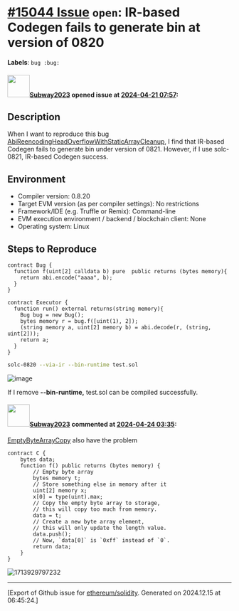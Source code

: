 # [\#15044 Issue](https://github.com/ethereum/solidity/issues/15044) `open`: IR-based Codegen fails to generate bin at version of 0820
**Labels**: `bug :bug:`


#### <img src="https://avatars.githubusercontent.com/u/147013944?v=4" width="50">[Subway2023](https://github.com/Subway2023) opened issue at [2024-04-21 07:57](https://github.com/ethereum/solidity/issues/15044):

## Description
When I want to reproduce this bug [AbiReencodingHeadOverflowWithStaticArrayCleanup](https://github.com/ethereum/solidity/blob/develop/docs/bugs.json#L53), I find that IR-based Codegen fails to generate bin under version of 0821. However, if I use solc-0821, IR-based Codegen  success.

## Environment

- Compiler version:  0.8.20
- Target EVM version (as per compiler settings): No restrictions
- Framework/IDE (e.g. Truffle or Remix): Command-line
- EVM execution environment / backend / blockchain client: None
- Operating system: Linux

## Steps to Reproduce

```solidity
contract Bug {
  function f(uint[2] calldata b) pure  public returns (bytes memory){
    return abi.encode("aaaa", b);
  }
}

contract Executor {
  function run() external returns(string memory){
    Bug bug = new Bug();
    bytes memory r = bug.f([uint(1), 2]);
    (string memory a, uint[2] memory b) = abi.decode(r, (string, uint[2]));
    return a;
  }
}
```

```bash
solc-0820 --via-ir --bin-runtime test.sol
```
![image](https://github.com/ethereum/solidity/assets/147013944/55d7979b-66cf-4243-b855-840606be847b)

If I remove **--bin-runtime,** test.sol can be compiled successfully.


#### <img src="https://avatars.githubusercontent.com/u/147013944?v=4" width="50">[Subway2023](https://github.com/Subway2023) commented at [2024-04-24 03:35](https://github.com/ethereum/solidity/issues/15044#issuecomment-2073955500):

[EmptyByteArrayCopy](https://soliditylang.org/blog/2020/10/19/empty-byte-array-copy-bug/) also have the problem
```solidity
contract C {
    bytes data;
    function f() public returns (bytes memory) {
        // Empty byte array
        bytes memory t;
        // Store something else in memory after it
        uint[2] memory x;
        x[0] = type(uint).max;
        // Copy the empty byte array to storage,
        // this will copy too much from memory.
        data = t;
        // Create a new byte array element,
        // this will only update the length value.
        data.push();
        // Now, `data[0]` is `0xff` instead of `0`.
        return data;
    }
}
```
![1713929797232](https://github.com/ethereum/solidity/assets/147013944/4356f7ad-aa30-4aee-a697-1643f370a462)


-------------------------------------------------------------------------------



[Export of Github issue for [ethereum/solidity](https://github.com/ethereum/solidity). Generated on 2024.12.15 at 06:45:24.]
